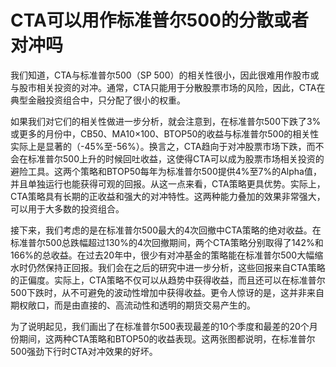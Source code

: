 # CTA可以用作标准普尔500的分散或者对冲吗

我们知道，CTA与标准普尔500（SP 500）的相关性很小，因此很难用作股市或与股市相关投资的对冲。通常，CTA只能用于分散股票市场的风险，因此，CTA在典型金融投资组合中，只分配了很小的权重。

[](http://popImage?src='../Images/566-1.jpg')

如果我们对它们的相关性做进一步分析，就会注意到，在标准普尔500下跌了3%或更多的月份中，CB50、MA10×100、BTOP50的收益与标准普尔500的相关性实际上是显著的（-45%至-56%）。换言之，CTA趋向于对冲股票市场下跌，而不会在标准普尔500上升的时候回吐收益，这使得CTA可以成为股票市场相关投资的避险工具。这两个策略和BTOP50每年为标准普尔500提供4%至7%的Alpha值，并且单独运行也能获得可观的回报。从这一点来看，CTA策略更具优势。实际上，CTA策略具有长期的正收益和强大的对冲特性。这两种能力叠加的效果非常强大，可以用于大多数的投资组合。

接下来，我们考虑的是在标准普尔500最大的4次回撤中CTA策略的绝对收益。在标准普尔500总跌幅超过130%的4次回撤期间，两个CTA策略分别取得了142%和166%的总收益。在过去20年中，很少有对冲基金的策略能在标准普尔500大幅缩水时仍然保持正回报。我们会在之后的研究中进一步分析，这些回报来自CTA策略的正偏度。实际上，CTA策略不仅可以从趋势中获得收益，而且还可以在标准普尔500下跌时，从不可避免的波动性增加中获得收益。更令人惊讶的是，这并非来自期权敞口，而是由直接的、高流动性和透明的期货交易产生的。

[](http://popImage?src='../Images/567-1.jpg')

为了说明起见，我们画出了在标准普尔500表现最差的10个季度和最差的20个月份期间，这两种CTA策略和BTOP50的收益表现。这两张图都说明，在标准普尔500强劲下行时CTA对冲效果的好坏。

[](http://popImage?src='../Images/568-1.jpg')